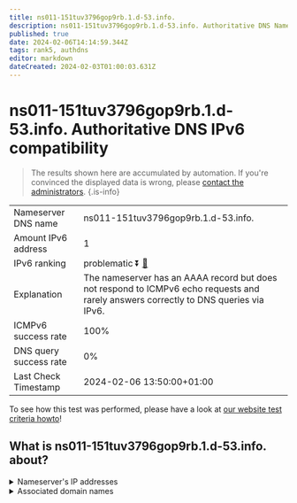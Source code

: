 ```yaml
---
title: ns011-151tuv3796gop9rb.1.d-53.info.
description: ns011-151tuv3796gop9rb.1.d-53.info. Authoritative DNS Nameserver IPv6 compatibility
published: true
date: 2024-02-06T14:14:59.344Z
tags: rank5, authdns
editor: markdown
dateCreated: 2024-02-03T01:00:03.631Z
---
```


# ns011-151tuv3796gop9rb.1.d-53.info. Authoritative DNS IPv6 compatibility

> The results shown here are accumulated by automation. If you're convinced the displayed data is wrong, please [contact the administrators](/howto/chat). 
{.is-info}




|   |   |
| - | - |
| Nameserver DNS name | ns011-151tuv3796gop9rb.1.d-53.info.
| Amount IPv6 address | 1
| IPv6 ranking | problematic :arrow_double_down: [🔗](/howto/ranking) |
| Explanation | The nameserver has an AAAA record but does not respond to ICMPv6 echo requests and rarely answers correctly to DNS queries via IPv6. |
| ICMPv6 success rate | 100%|
| DNS query success rate | 0% |
| Last Check Timestamp | 2024-02-06 13:50:00+01:00 |

To see how this test was performed, please have a look at [our website test criteria howto](/howto/testcriteria/authdns)!


## What is ns011-151tuv3796gop9rb.1.d-53.info. about?




<details>
<summary>Nameserver's IP addresses</summary>

2001:240:bb81::28:42

</details>



<details>
<summary>Associated domain names</summary>

www.globalsuzuki.com

</details>
